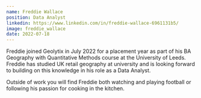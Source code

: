 ```yaml
---
name: Freddie Wallace
position: Data Analyst
linkedin: https://www.linkedin.com/in/freddie-wallace-6961131b5/
image: freddie_wallace
date: 2022-07-18
---
```


Freddie joined Geolytix in July 2022 for a placement year as part of his BA Geography with Quantitative Methods course at the University of Leeds. 
Freddie has studied UK retail geography at university and is looking forward to building on this knowledge in his role as a Data Analyst. 

Outside of work you will find Freddie both watching and playing football or following his passion for cooking in the kitchen. 
